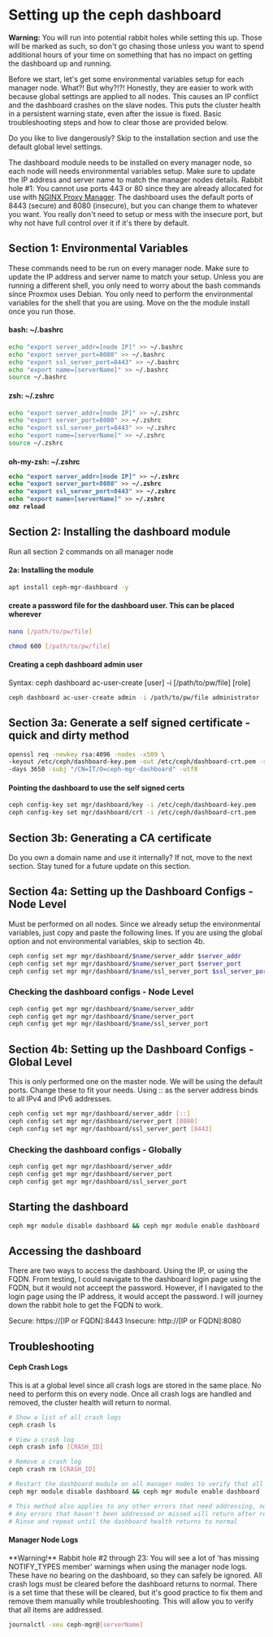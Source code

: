 <h1>Setting up the ceph dashboard</h1>

**Warning:** You will run into potential rabbit holes while setting this up. Those will be marked as such, so don't go chasing those unless you want to spend additional hours of your time on something that has no impact on getting the dashboard up and running.

Before we start, let's get some environmental variables setup for each manager node. What?! But why?!?! Honestly, they are easier to work with because global settings are applied to all nodes. This causes an IP conflict and the dashboard crashes on the slave nodes. This puts the cluster health in a persistent warning state, even after the issue is fixed. Basic troubleshooting steps and how to clear those are provided below. 

Do you like to live dangerously? Skip to the installation section and use the default global level settings. 

The dashboard module needs to be installed on every manager node, so each node will needs environmental variables setup. Make sure to update the IP address and server name to match the manager nodes details. Rabbit hole #1: You cannot use ports 443 or 80 since they are already allocated for use with [NGINX Proxy Manager](https://pve.proxmox.com/wiki/Web_Interface_Via_Nginx_Proxy). The dashboard uses the default ports of 8443 (secure) and 8080 (insecure), but you can change them to whatever you want. You really don't need to setup or mess with the insecure port, but why not have full control over it if it's there by default.

<h2>Section 1: Environmental Variables</h2>
These commands need to be run on every manager node. Make sure to update the IP address and server name to match your setup. Unless you are running a different shell, you only need to worry about the bash commands since Proxmox uses Debian. You only need to perform the environmental variables for the shell that you are using. Move on the the module install once you run those. 

<h4>bash: ~/.bashrc</h4>

```bash
echo "export server_addr=[node IP]" >> ~/.bashrc
echo "export server_port=8080" >> ~/.bashrc
echo "export ssl_server_port=8443" >> ~/.bashrc
echo "export name=[serverName]" >> ~/.bashrc
source ~/.bashrc
```

<h4>zsh: ~/.zshrc</h4>

```bash
echo "export server_addr=[node IP]" >> ~/.zshrc
echo "export server_port=8080" >> ~/.zshrc
echo "export ssl_server_port=8443" >> ~/.zshrc
echo "export name=[serverName]" >> ~/.zshrc
source ~/.zshrc
```

<h4>oh-my-zsh: ~/.zshrc
  
```bash
echo "export server_addr=[node IP]" >> ~/.zshrc
echo "export server_port=8080" >> ~/.zshrc
echo "export ssl_server_port=8443" >> ~/.zshrc
echo "export name=[serverName]" >> ~/.zshrc
omz reload
```

<h2>Section 2: Installing the dashboard module</h2>
Run all section 2 commands on all manager node

<h4>2a: Installing the module</h4>

```bash
apt install ceph-mgr-dashboard -y
```

<h4>create a password file for the dashboard user. This can be placed wherever</h4>

```bash
nano [/path/to/pw/file]
```
```bash
chmod 600 [/path/to/pw/file]
```

<h4>Creating a ceph dashboard admin user</h4>
Syntax: ceph dashboard ac-user-create [user] -i [/path/to/pw/file] [role]

```bash
ceph dashboard ac-user-create admin -i /path/to/pw/file administrator
```

<h2>Section 3a: Generate a self signed certificate - quick and dirty method</h2>

```bash
openssl req -newkey rsa:4096 -nodes -x509 \
-keyout /etc/ceph/dashboard-key.pem -out /etc/ceph/dashboard-crt.pem -sha512 \
-days 3650 -subj "/CN=IT/O=ceph-mgr-dashboard" -utf8
```

<h4>Pointing the dashboard to use the self signed certs</h4>

```bash
ceph config-key set mgr/dashboard/key -i /etc/ceph/dashboard-key.pem
ceph config-key set mgr/dashboard/crt -i /etc/ceph/dashboard-crt.pem
```

<h2>Section 3b: Generating a CA certificate</h2>
Do you own a domain name and use it internally? If not, move to the next section. Stay tuned for a future update on this section.

<H2>Section 4a: Setting up the Dashboard Configs - Node Level</H2>
Must be performed on all nodes. Since we already setup the environmental variables, just copy and paste the following lines. If you are using the global option and not environmental variables, skip to section 4b. 

```bash
ceph config set mgr mgr/dashboard/$name/server_addr $server_addr
ceph config set mgr mgr/dashboard/$name/server_port $server_port
ceph config set mgr mgr/dashboard/$name/ssl_server_port $ssl_server_port
```

<h3>Checking the dashboard configs - Node Level </h3>

```bash
ceph config get mgr mgr/dashboard/$name/server_addr
ceph config get mgr mgr/dashboard/$name/server_port
ceph config get mgr mgr/dashboard/$name/ssl_server_port
```

<H2>Section 4b: Setting up the Dashboard Configs - Global Level</H2>
This is only performed one on the master node. We will be using the default ports. Change these to fit your needs. Using :: as the server address binds to all IPv4 and IPv6 addresses.

```bash
ceph config set mgr mgr/dashboard/server_addr [::]
ceph config set mgr mgr/dashboard/server_port [8080]
ceph config set mgr mgr/dashboard/ssl_server_port [8443]
```

<h3>Checking the dashboard configs - Globally </h3>

```bash
ceph config get mgr mgr/dashboard/server_addr
ceph config get mgr mgr/dashboard/server_port
ceph config get mgr mgr/dashboard/ssl_server_port
```
<h2>Starting the dashboard</h2>

```bash
ceph mgr module disable dashboard && ceph mgr module enable dashboard
```

<h2> Accessing the dashboard </h2>
There are two ways to access the dashboard. Using the IP, or using the FQDN. From testing, I could navigate to the dashboard login page using the FQDN, but it would not acceept the password. However, if I navigated to the login page using the IP address, it would accept the password. I will journey down the rabbit hole to get the FQDN to work. 

Secure: https://[IP or FQDN]:8443 
Insecure: http://[IP or FQDN]:8080

<h2>Troubleshooting</h2>
<h4>Ceph Crash Logs</h4>
This is at a global level since all crash logs are stored in the same place. No need to perform this on every node. Once all crash logs are handled and removed, the cluster health will return to normal.

```bash
# Show a list of all crash logs
ceph crash ls

# View a crash log
ceph crash info [CRASH_ID]

# Remove a crash log
ceph crash rm [CRASH_ID]

# Restart the dashboard module on all manager nodes to verify that all items were corrected
ceph mgr module disable dashboard && ceph mgr module enable dashboard

# This method also applies to any other errors that need addressing, not just the dashboard
# Any errors that haven't been addressed or missed will return after restarting the dashboard module
# Rinse and repeat until the dashboard health returns to normal
```

<h4>Manager Node Logs</h4>
**Warning!** Rabbit hole #2 through 23: You will see a lot of 'has missing NOTIFY_TYPES member' warnings when using the manager node logs. These have no bearing on the dashboard, so they can safely be ignored. All crash logs must be cleared before the dashboard returns to normal. There is a set time that these will be cleared, but it's good practice to fix them and remove them manually while troubleshooting. This will allow you to verify that all items are addressed. 

```bash
journalctl -xeu ceph-mgr@[serverName]
```
